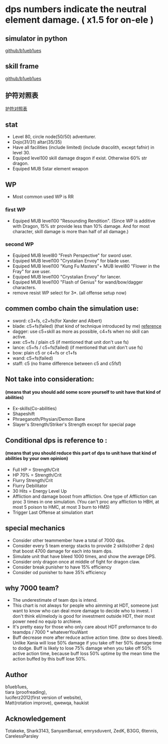 
# dps numbers indicate the neutral element damage. ( x1.5 for on-ele )


## simulator in python
[github/b1ueb1ues](https://github.com/b1ueb1ues/dl)

## skill frame
[github/b1ueb1ues](https://github.com/b1ueb1ues/dl/tree/master/framedata/skills)

## 护符对照表
[护符对照表](https://github.com/b1ueb1ues/b1ueb1ues.github.io/blob/master/dl-sim/amulet.csv)


## stat
- Level 80, circle node(50/50) adventurer.
- Dojo(31/31) altar(35/35) 
- Have all facilities (include limited) (include dracolith, except fafnir) in level 30.
- Equiped level100 skill damage dragon if exist. Otherwise 60% str dragon.
- Equiped MUB 5star element weapon

## WP
- Most common used WP is RR

### first WP
- Equiped MUB level100 "Resounding Rendition". (Since WP is additive with Dragon, 15% str provide less than 10% damage. And for most character, skill damage is more than half of all damage.)

### second WP
- Equiped MUB level80 "Fresh Perspective" for sword user.
- Equiped MUB level100 "Crystalian Envoy" for blade user.
- Equiped MUB level100 "Kung Fu Masters"+ MUB level80 "Flower in the Fray" for axe user.
- Equiped MUB level100 "Crystalian Envoy" for lancer.
- Equiped MUB level100 "Flash of Genius" for wand/bow/dagger characters.
- remove resist WP select for 3\*. (all offense setup now)


## commen combo chain the simulation use:
- sword: c3+fs, c2+fs(for Xander and Albert)
- blade: c5+fs(failed) (that kind of technique introduced by me) [reference](https://www.bilibili.com/video/av38956687/)
- dagger: use c5+skill as more as possible, c4+fs when no skill can active.
- axe: c5+fs / plain c5 (if mentioned that unit don't use fs)
- lance: c5+fs / c5+fs(failed) (if mentioned that unit don't use fs)
- bow: plain c5 or c4+fs or c1+fs
- wand: c5+fs(failed)
- staff: c5 (no frame difference between c5 and c5fsf)

## Not take into consideration: 
#### (means that you should add some score yourself to unit have that kind of abilities)
- Ex-skills(Co-abilities)
- Shapeshift
- Phraeganoth/Physian/Demon Bane
- Slayer's Strength/Striker's Strength except for special page

## Conditional dps is reference to :
#### (means that you should reduce this part of dps to unit have that kind of abilities by your own opinion)
- Full HP = Strength/Crit
- HP 70% = Strength/Crit
- Flurry Strength/Crit
- Flurry Debilitator
- 30 Hits = Energy Level Up
- Affliction and damage boost from affliction. One type of Affliction can proc 3 times in one simulation. (You can't proc any affliction to HBH, at most 5 poison to HMC, at most 3 burn to HMS)
- Trigger Last Offense at simulation start

## special mechanics
- Consider other teammember have a total of 7000 dps.
- Consider every 5 team energy stacks to provide 2 skills(other 2 dps) that boost 4700 damage for each into team dps.
- Simulate unit that have bleed 1000 times, and show the average DPS. 
- Consider only dragon once at middle of fight for dragon claw.
- Consider break punisher to have 15% efficiency
- Consider od punisher to have 35% efficiency

## why 7000 team?
- The underestimate of team dps is intend.
- This chart is not always for people who aimming at HDT, someone just want to know who can deal more damage to decide who to invest. I don't think eli/melody is good for investment outside HDT, their most power need no equip to archieve.
- It's pretty easy for those who only care about HDT preformance to do teamdps / 7000 * whateverYouWant
- Buff decrease more after reduce active action time. (btw so does bleed). Unlike Xania will lose 50% damage if you take off her 50% damage time to dodge. Buff is likely to lose 75% damage when you take off 50% active action time, because buff loss 50% uptime by the mean time the action buffed by this buff lose 50%.


## Author
b1ueb1ues,  
tiara (proofreading),  
luciferz2012(first version of website),  
Matt(rotation improve),
qwewqa,
haukist

## Acknowledgement
Totakeke, Shark3143, SanyamBansal, emrysduvent, ZedK, B3GG, 6tennis, CarelessParsley
